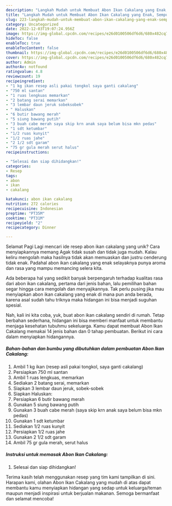 ```yaml
---
description: "Langkah Mudah untuk Membuat Abon Ikan Cakalang yang Enak, Sempurna"
title: "Langkah Mudah untuk Membuat Abon Ikan Cakalang yang Enak, Sempurna"
slug: 223-langkah-mudah-untuk-membuat-abon-ikan-cakalang-yang-enak-sempurna
category: Uncategorized
date: 2022-12-03T19:07:24.956Z
image: https://img-global.cpcdn.com/recipes/e26d0100506df6d6/680x482cq70/abon-ikan-cakalang-foto-resep-utama.jpg
hideToc: false
enableToc: true
enableTocContent: false
thumbnail: https://img-global.cpcdn.com/recipes/e26d0100506df6d6/680x482cq70/abon-ikan-cakalang-foto-resep-utama.jpg
cover: https://img-global.cpcdn.com/recipes/e26d0100506df6d6/680x482cq70/abon-ikan-cakalang-foto-resep-utama.jpg
author: Admin
authorAv: notfound
ratingvalue: 4.8
reviewcount: 19
recipeingredient:
- "1 kg ikan resep asli pakai tongkol saya ganti cakalang"
- "750 ml santan"
- "1 ruas lengkuas memarkan"
- "2 batang serai memarkan"
- "3 lembar daun jeruk sobeksobek"
- " Haluskan"
- "6 butir bawang merah"
- "5 siung bawang putih"
- "3 buah cabe merah saya skip krn anak saya belum bisa mkn pedas"
- "1 sdt ketumbar"
- "1/2 ruas kunyit"
- "1/2 ruas jahe"
- "2 1/2 sdt garam"
- "75 gr gula merah serut halus"
recipeinstructions:

- "Selesai dan siap dihidangkan!"
categories:
- Resep
tags:
- abon
- ikan
- cakalang

katakunci: abon ikan cakalang 
nutrition: 272 calories
recipecuisine: Indonesian
preptime: "PT35M"
cooktime: "PT31M"
recipeyield: "2"
recipecategory: Dinner

---
```



Selamat Pagi Lagi mencari ide resep abon ikan cakalang yang unik? Cara menyiapkannya memang Agak tidak susah dan tidak juga mudah. Kalau keliru mengolah maka hasilnya tidak akan memuaskan dan justru cenderung tidak enak. Padahal abon ikan cakalang yang enak selayaknya punya aroma dan rasa yang mampu memancing selera kita.




Ada beberapa hal yang sedikit banyak berpengaruh terhadap kualitas rasa dari abon ikan cakalang, pertama dari jenis bahan, lalu pemilihan bahan segar hingga cara mengolah dan menyajikannya. Tak perlu pusing jika mau menyiapkan abon ikan cakalang yang enak di mana pun anda berada, karena asal sudah tahu triknya maka hidangan ini bisa menjadi suguhan spesial.


Nah, kali ini kita coba, yuk, buat abon ikan cakalang sendiri di rumah. Tetap berbahan sederhana, hidangan ini bisa memberi manfaat untuk membantu menjaga kesehatan tubuhmu sekeluarga. Kamu dapat membuat Abon Ikan Cakalang memakai 14 jenis bahan dan 0 tahap pembuatan. Berikut ini cara dalam menyiapkan hidangannya.

<!--inarticleads1-->

##### Bahan-bahan dan bumbu yang dibutuhkan dalam pembuatan Abon Ikan Cakalang:

1. Ambil 1 kg ikan (resep asli pakai tongkol, saya ganti cakalang)
1. Persiapkan 750 ml santan
1. Ambil 1 ruas lengkuas, memarkan
1. Sediakan 2 batang serai, memarkan
1. Siapkan 3 lembar daun jeruk, sobek-sobek
1. Siapkan  Haluskan:
1. Persiapkan 6 butir bawang merah
1. Gunakan 5 siung bawang putih
1. Gunakan 3 buah cabe merah (saya skip krn anak saya belum bisa mkn pedas)
1. Gunakan 1 sdt ketumbar
1. Sediakan 1/2 ruas kunyit
1. Persiapkan 1/2 ruas jahe
1. Gunakan 2 1/2 sdt garam
1. Ambil 75 gr gula merah, serut halus




<!--inarticleads2-->

##### Instruksi untuk memasak Abon Ikan Cakalang:


1. Selesai dan siap dihidangkan!



Terima kasih telah menggunakan resep yang tim kami tampilkan di sini. Harapan kami, olahan Abon Ikan Cakalang yang mudah di atas dapat membantu kamu menyiapkan hidangan yang sedap untuk keluarga/teman maupun menjadi inspirasi untuk berjualan makanan. Semoga bermanfaat dan selamat mencoba!
